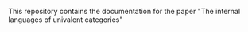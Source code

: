 This repository contains the documentation for the paper "The internal languages of univalent categories"
